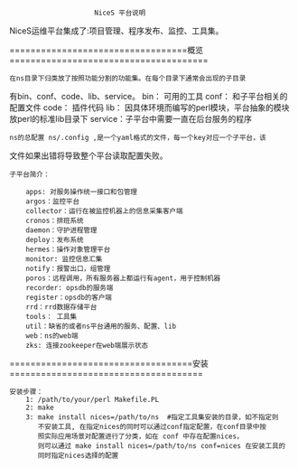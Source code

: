                          NiceS 平台说明


NiceS运维平台集成了:项目管理、程序发布、监控、工具集。

==================================概览======================================

    在ns目录下归类放了按照功能分割的功能集。在每个目录下通常会出现的子目录
有bin、conf、code、lib、service。
      bin：  可用的工具
      conf： 和子平台相关的配置文件
      code： 插件代码
      lib：  因具体环境而编写的perl模块，平台抽象的模块放perl的标准lib目录下
      service：子平台中需要一直在后台服务的程序

    ns的总配置 ns/.config ,是一个yaml格式的文件，每一个key对应一个子平台，该
文件如果出错将导致整个平台读取配置失败。


    子平台简介：

        apps: 对服务操作统一接口和包管理
        argos：监控平台
        collector：运行在被监控机器上的信息采集客户端
        cronos：排班系统
        daemon：守护进程管理
        deploy：发布系统
        hermes：操作对象管理平台
        monitor: 监控信息汇集
        notify：报警出口，组管理
        poros：远程调用，所有服务器上都运行有agent，用于控制机器
        recorder: opsdb的服务端
        register：opsdb的客户端
        rrd：rrd数据存储平台
        tools： 工具集
        util：缺省的或者ns平台通用的服务、配置、lib
        web：ns的web端
        zks: 连接zookeeper在web端展示状态


===================================安装=====================================

    安装步骤：
        1: /path/to/your/perl Makefile.PL
        2: make
        3: make install nices=/path/to/ns  #指定工具集安装的目录，如不指定则
           不安装工具, 在指定nices的同时可以通过conf指定配置，在conf目录中按
           照实际应用场景对配置进行了分类，如在 conf 中存在配置nices，
           则可以通过 make install nices=/path/to/ns conf=nices 在安装工具的
           同时指定nices选择的配置
